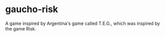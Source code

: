 # gaucho-risk

A game inspired by Argentina's game called T.E.G., which was inspired by the game Risk.
